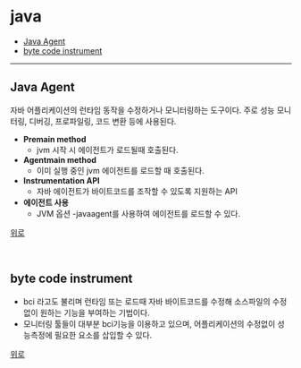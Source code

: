 # java

- [Java Agent](#java-agent)
- [byte code instrument](#byte-code-instrument)

--- 

## Java Agent
자바 어플리케이션의 런타임 동작을 수정하거나 모니터링하는 도구이다. 주로 성능 모니터링, 디버깅, 프로파일링, 코드 변환 등에 사용된다.
* **Premain method**
  * jvm 시작 시 에이전트가 로드될때 호출된다.
* **Agentmain method**
  * 이미 실행 중인 jvm 에이전트를 로드할 때 호출된다.
* **Instrumentation API**
  * 자바 에이전트가 바이트코드를 조작할 수 있도록 지원하는 API
* **에이전트 사용**
  * JVM 옵션 -javaagent를 사용하여 에이전트를 로드할 수 있다.

[위로](#java)

<br>

## byte code instrument
* bci 라고도 불리며 런타임 또는 로드때 자바 바이트코드를 수정해 소스파일의 수정없이 원하는 기능을 부여하는 기법이다.
* 모니터링 툴들이 대부분 bci기능을 이용하고 있으며, 어플리케이션의 수정없이 성능측정에 필요한 요소를 삽입할 수 있다.

[위로](#java)

<br>

